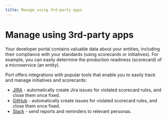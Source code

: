 ```yaml
---
title: Manage using 3rd-party apps
---
```


# Manage using 3rd-party apps

Your developer portal contains valuable data about your entities, including their compliance with your standards (using scorecards or initiatives). For example, you can easily determine the production readiness (scorecard) of a microservice (an entity).

Port offers integrations with popular tools that enable you to easily track and manage initiatives and scorecards:

- [JIRA](/promote-scorecards/manage-using-3rd-party-apps/jira) - automatically create Jira issues for violated scorecard rules, and close them once fixed.
- [GitHub](/promote-scorecards/manage-using-3rd-party-apps/github) - automatically create issues for violated scorecard rules, and close them once fixed.
- [Slack](/promote-scorecards/manage-using-3rd-party-apps/slack) - send reports and reminders to relevant personas.
